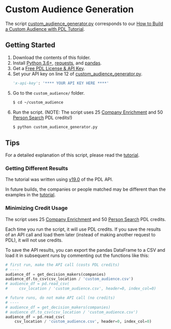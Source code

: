# Custom Audience Generation
The script [custom_audience_generator.py](./custom_audience_generator.py) corresponds to our [How to Build a Custom Audience with PDL Tutorial](https://blog.peopledatalabs.com/post/audience-generation-tutorial).

## Getting Started
1. Download the contents of this folder.
2. Install [Python 3.6+](https://www.python.org/downloads/), [requests](https://requests.readthedocs.io/en/latest/), and [pandas](https://pandas.pydata.org).
3. Get a [Free PDL License & API Key](https://docs.peopledatalabs.com/docs/quickstart#creating-an-account).
4. Set your API key on line 12 of [custom_audience_generator.py](./custom_audience_generator.py).
    ```python
    'x-api-key': '**** YOUR API KEY HERE ****'
    ```
5. Go to the `custom_audience/` folder.
    ```bash
    $ cd ~/custom_audience
    ```
6. Run the script. (NOTE: The script uses 25 [Company Enrichment](https://docs.peopledatalabs.com/docs/company-enrichment-api) and 50 [Person Search](https://docs.peopledatalabs.com/docs/person-search-api) PDL credits!)
    ```bash
    $ python custom_audience_generator.py
    ```

## Tips
For a detailed explanation of this script, please read the [tutorial](https://blog.peopledatalabs.com/post/audience-generation-tutorial).

### Getting Different Results
The tutorial was written using [v19.0](https://docs.peopledatalabs.com/changelog/july-2022-release-notes-v19) of the PDL API.

In future builds, the companies or people matched may be different than the examples in the [tutorial](https://blog.peopledatalabs.com/post/audience-generation-tutorial).

### Minimizing Credit Usage
The script uses 25 [Company Enrichment](https://docs.peopledatalabs.com/docs/company-enrichment-api) and 50 [Person Search](https://docs.peopledatalabs.com/docs/person-search-api) PDL credits.

Each time you run the script, it will use PDL credits. If you save the results of an API call and load them later (instead of making another request to PDL), it will not use credits.

To save the API results, you can export the pandas DataFrame to a CSV and load it in subsequent runs by commenting out the functions like this:

```python
# first run, make the API call (costs PDL credits)
# ----
audience_df = get_decision_makers(companies)
audience_df.to_csv(csv_location / 'custom_audience.csv')
# audience_df = pd.read_csv(
#     csv_location / 'custom_audience.csv', header=0, index_col=0)
```

```python
# future runs, do not make API call (no credits)
# ----
# audience_df = get_decision_makers(companies)
# audience_df.to_csv(csv_location / 'custom_audience.csv')
audience_df = pd.read_csv(
    csv_location / 'custom_audience.csv', header=0, index_col=0)
```
